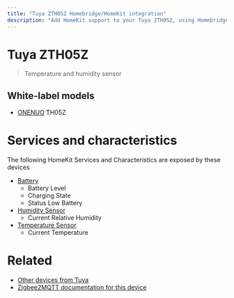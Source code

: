 ```yaml
---
title: "Tuya ZTH05Z Homebridge/HomeKit integration"
description: "Add HomeKit support to your Tuya ZTH05Z, using Homebridge, Zigbee2MQTT and homebridge-z2m."
---
```

<!---
This file has been GENERATED using src/docgen/docgen.ts
DO NOT EDIT THIS FILE MANUALLY!
-->
# Tuya ZTH05Z
> Temperature and humidity sensor


## White-label models
* [ONENUO](../index.md#onenuo) TH05Z

# Services and characteristics
The following HomeKit Services and Characteristics are exposed by
these devices

* [Battery](../../battery.md)
  * Battery Level
  * Charging State
  * Status Low Battery
* [Humidity Sensor](../../sensors.md)
  * Current Relative Humidity
* [Temperature Sensor](../../sensors.md)
  * Current Temperature


# Related
* [Other devices from Tuya](../index.md#tuya)
* [Zigbee2MQTT documentation for this device](https://www.zigbee2mqtt.io/devices/ZTH05Z.html)